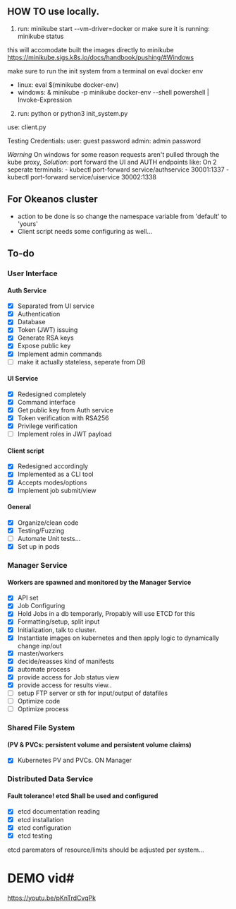 
## HOW TO use locally.


1. run: minikube start --vm-driver=docker 
    or make sure it is running: minikube status

this will accomodate built the images directly to minikube
https://minikube.sigs.k8s.io/docs/handbook/pushing/#Windows

make sure to run the init system from a terminal on eval docker env
- linux: eval $(minikube docker-env)
- windows: & minikube -p minikube docker-env --shell powershell | Invoke-Expression



2. run: python or python3 init_system.py

use: client.py 


Testing Credentials:
user: guest password
admin: admin password

*Warning* On windows for some reason requests aren't pulled through the kube proxy, *Solution*: port forward the UI and AUTH endpoints like:
On 2 seperate terminals:
    - kubectl port-forward service/authservice 30001:1337
    - kubectl port-forward service/uiservice 30002:1338


## For Okeanos cluster
- action to be done is so change the namespace variable from 'default' to 'yours'
- Client script needs some configuring as well...







## To-do

### User Interface

#### Auth Service
- [x] Separated from UI service
- [x] Authentication
- [x] Database
- [x] Token (JWT) issuing
- [x] Generate RSA keys
- [x] Expose public key
- [x] Implement admin commands
- [ ] make it actually stateless, seperate from DB

#### UI Service
- [x] Redesigned completely
- [x] Command interface
- [x] Get public key from Auth service
- [x] Token verification with RSA256
- [x] Privilege verification
- [ ] Implement roles in JWT payload

#### Client script
- [x] Redesigned accordingly
- [x] Implemented as a CLI tool
- [x] Accepts modes/options
- [x] Implement job submit/view

#### General
- [x] Organize/clean code
- [x] Testing/Fuzzing
- [ ] Automate Unit tests...
- [x] Set up in pods

### Manager Service
#### Workers are spawned and monitored by the Manager Service
- [x] API set
- [x] Job Configuring
- [x] Hold Jobs in a db temporarly, Propably will use ETCD for this
- [x] Formatting/setup, split input
- [x] Initialization, talk to cluster.
- [x] Instantiate images on kubernetes and then apply logic to dynamically change inp/out
- [x] master/workers 
- [x] decide/reasses kind of manifests
- [x] automate process
- [x] provide access for Job status view
- [x] provide access for results view..
- [ ] setup FTP server or sth for input/output of datafiles
- [ ] Optimize code
- [ ] Optimize process

### Shared File System
#### (PV & PVCs: persistent volume and persistent volume claims)
- [x] Kubernetes PV and PVCs. ON Manager

### Distributed Data Service
#### Fault tolerance! etcd Shall be used and  configured
- [x] etcd documentation reading
- [x] etcd installation
- [x] etcd configuration
- [x] etcd testing

etcd parematers of resource/limits should be adjusted per system...


# DEMO  vid#
https://youtu.be/pKnTrdCvqPk
